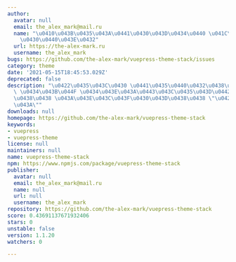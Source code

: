 ```yaml
---
author:
  avatar: null
  email: the_alex_mark@mail.ru
  name: "\u0410\u043B\u0435\u043A\u0441\u0430\u043D\u0434\u0440 \u041C\u0430\u043A\
    \u0430\u0440\u043E\u0432"
  url: https://the-alex-mark.ru
  username: the_alex_mark
bugs: https://github.com/the-alex-mark/vuepress-theme-stack/issues
category: theme
date: '2021-05-15T18:45:53.029Z'
deprecated: false
description: "\u0422\u0435\u043C\u0430 \u0441\u0435\u0440\u0432\u0438\u0441\u0430\
  \ \u0434\u043B\u044F \u0434\u043E\u043A\u0443\u043C\u0435\u043D\u0442\u0430\u0446\
  \u0438\u0438 \u043A\u043E\u043C\u043F\u0430\u043D\u0438\u0438 \"\u0421\u0442\u0435\
  \u043A\""
downloads: null
homepage: https://github.com/the-alex-mark/vuepress-theme-stack
keywords:
- vuepress
- vuepress-theme
license: null
maintainers: null
name: vuepress-theme-stack
npm: https://www.npmjs.com/package/vuepress-theme-stack
publisher:
  avatar: null
  email: the_alex_mark@mail.ru
  name: null
  url: null
  username: the_alex_mark
repository: https://github.com/the-alex-mark/vuepress-theme-stack
score: 0.43691137671932406
stars: 0
unstable: false
version: 1.1.20
watchers: 0

---
```


